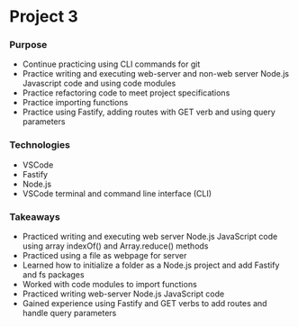 # Project 3

### Purpose
- Continue practicing using CLI commands for git
- Practice writing and executing web-server and non-web server Node.js Javascript code and using code modules
- Practice refactoring code to meet project specifications
- Practice importing functions 
- Practice using Fastify, adding routes with GET verb and using query parameters

### Technologies
- VSCode
- Fastify 
- Node.js
- VSCode terminal and command line interface (CLI)

### Takeaways
- Practiced writing and executing web server Node.js JavaScript code using array indexOf() and Array.reduce() methods
- Practiced using a file as webpage for server 
- Learned how to initialize a folder as a Node.js project and add Fastify and fs packages
- Worked with code modules to import functions
- Practiced writing web-server Node.js JavaScript code 
- Gained experience using Fastify and GET verbs to add routes and handle query parameters

